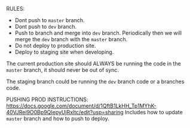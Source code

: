 RULES:
- Dont push to `master` branch.
- Dont push to `dev` branch.
- Push to <feature> branch and merge into `dev` branch. Periodically then we will merge the `dev` branch with the `master` branch.
- Do not deploy to production site.
- Deploy to staging site when developing. 

The current production site should ALWAYS be running the code in the `master` branch, it should never be out of sync.

The staging branch could be running the `dev` branch code or a <feature> branches code.

PUSHING PROD INSTRUCTIONS:
https://docs.google.com/document/d/1QftB1LkHH_Tp1MYhK-40VJRei9O0Bp9QIepyUjRxltc/edit?usp=sharing
Includes how to update `master` branch and how to push to deploy.

